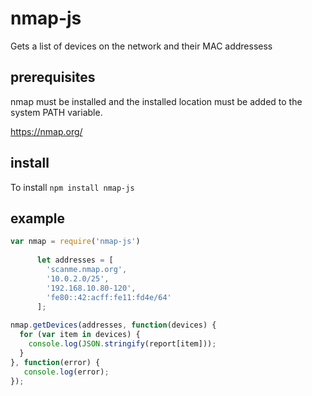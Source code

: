 # nmap-js
Gets a list of devices on the network and their MAC addressess

## prerequisites ##

nmap must be installed and the installed location must be added to the system PATH variable.

https://nmap.org/

## install ##

To install `npm install nmap-js`

## example ##
```javascript
var nmap = require('nmap-js')
  
      let addresses = [
        'scanme.nmap.org',
        '10.0.2.0/25',
        '192.168.10.80-120',
        'fe80::42:acff:fe11:fd4e/64'
      ];
    
nmap.getDevices(addresses, function(devices) {
  for (var item in devices) {
    console.log(JSON.stringify(report[item]));
  }
}, function(error) {
   console.log(error);
});
```